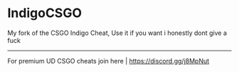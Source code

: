 # IndigoCSGO
My fork of the CSGO Indigo Cheat, Use it if you want i honestly dont give a fuck


_________________________________________________________________________________________________________________________________________

For premium UD CSGO cheats join here | https://discord.gg/j8MpNut
